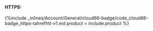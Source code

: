 

#### HTTPS:



{%include _inlines/Account/General/cloud66-badge/code_cloud66-badge_https-tahrefhtt-v1.md  product = include.product %}



